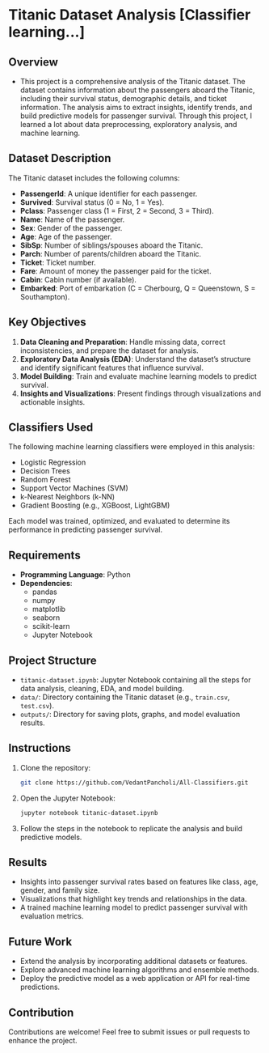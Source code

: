 # Titanic Dataset Analysis [Classifier learning...]

## Overview
- This project is a comprehensive analysis of the Titanic dataset. The dataset contains information about the passengers aboard the Titanic, including their survival status, demographic details, and ticket information. The analysis aims to extract insights, identify trends, and build predictive models for passenger survival. Through this project, I learned a lot about data preprocessing, exploratory analysis, and machine learning.

## Dataset Description
The Titanic dataset includes the following columns:

- **PassengerId**: A unique identifier for each passenger.
- **Survived**: Survival status (0 = No, 1 = Yes).
- **Pclass**: Passenger class (1 = First, 2 = Second, 3 = Third).
- **Name**: Name of the passenger.
- **Sex**: Gender of the passenger.
- **Age**: Age of the passenger.
- **SibSp**: Number of siblings/spouses aboard the Titanic.
- **Parch**: Number of parents/children aboard the Titanic.
- **Ticket**: Ticket number.
- **Fare**: Amount of money the passenger paid for the ticket.
- **Cabin**: Cabin number (if available).
- **Embarked**: Port of embarkation (C = Cherbourg, Q = Queenstown, S = Southampton).

## Key Objectives
1. **Data Cleaning and Preparation**: Handle missing data, correct inconsistencies, and prepare the dataset for analysis.
2. **Exploratory Data Analysis (EDA)**: Understand the dataset’s structure and identify significant features that influence survival.
3. **Model Building**: Train and evaluate machine learning models to predict survival.
4. **Insights and Visualizations**: Present findings through visualizations and actionable insights.

## Classifiers Used
The following machine learning classifiers were employed in this analysis:
- Logistic Regression
- Decision Trees
- Random Forest
- Support Vector Machines (SVM)
- k-Nearest Neighbors (k-NN)
- Gradient Boosting (e.g., XGBoost, LightGBM)

Each model was trained, optimized, and evaluated to determine its performance in predicting passenger survival.

## Requirements
- **Programming Language**: Python
- **Dependencies**:
  - pandas
  - numpy
  - matplotlib
  - seaborn
  - scikit-learn
  - Jupyter Notebook

## Project Structure
- `titanic-dataset.ipynb`: Jupyter Notebook containing all the steps for data analysis, cleaning, EDA, and model building.
- `data/`: Directory containing the Titanic dataset (e.g., `train.csv`, `test.csv`).
- `outputs/`: Directory for saving plots, graphs, and model evaluation results.

## Instructions
1. Clone the repository:
   ```bash
   git clone https://github.com/VedantPancholi/All-Classifiers.git
   ```
2. Open the Jupyter Notebook:
   ```bash
   jupyter notebook titanic-dataset.ipynb
   ```
3. Follow the steps in the notebook to replicate the analysis and build predictive models.

## Results
- Insights into passenger survival rates based on features like class, age, gender, and family size.
- Visualizations that highlight key trends and relationships in the data.
- A trained machine learning model to predict passenger survival with evaluation metrics.

## Future Work
- Extend the analysis by incorporating additional datasets or features.
- Explore advanced machine learning algorithms and ensemble methods.
- Deploy the predictive model as a web application or API for real-time predictions.

## Contribution
Contributions are welcome! Feel free to submit issues or pull requests to enhance the project.


